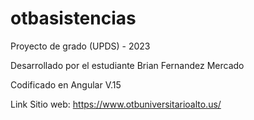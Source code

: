 # otbasistencias
Proyecto de grado (UPDS) - 2023 

Desarrollado por el estudiante Brian Fernandez Mercado

Codificado en Angular V.15


Link Sitio web: https://www.otbuniversitarioalto.us/
